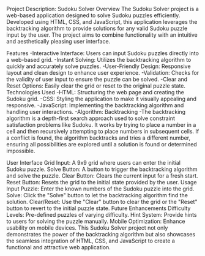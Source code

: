 Project Description: Sudoku Solver
Overview
The Sudoku Solver project is a web-based application designed to solve Sudoku puzzles efficiently. Developed using HTML, CSS, and JavaScript, this application leverages the backtracking algorithm to provide solutions for any valid Sudoku puzzle input by the user. The project aims to combine functionality with an intuitive and aesthetically pleasing user interface.

Features
-Interactive Interface: Users can input Sudoku puzzles directly into a web-based grid.
-Instant Solving: Utilizes the backtracking algorithm to quickly and accurately solve puzzles.
-User-Friendly Design: Responsive layout and clean design to enhance user experience.
-Validation: Checks for the validity of user input to ensure the puzzle can be solved.
-Clear and Reset Options: Easily clear the grid or reset to the original puzzle state.
Technologies Used
-HTML: Structuring the web page and creating the Sudoku grid.
-CSS: Styling the application to make it visually appealing and responsive.
-JavaScript: Implementing the backtracking algorithm and handling user interactions.
-Algorithm: Backtracking
-The backtracking algorithm is a depth-first search approach used to solve constraint satisfaction problems like Sudoku. It works by trying to place a number in a cell and then recursively attempting to place numbers in subsequent cells. If a conflict is found, the algorithm backtracks and tries a different number, ensuring all possibilities are explored until a solution is found or determined impossible.

User Interface
Grid Input: A 9x9 grid where users can enter the initial Sudoku puzzle.
Solve Button: A button to trigger the backtracking algorithm and solve the puzzle.
Clear Button: Clears the current input for a fresh start.
Reset Button: Resets the grid to the initial state provided by the user.
Usage
Input Puzzle: Enter the known numbers of the Sudoku puzzle into the grid.
Solve: Click the "Solve" button to let the backtracking algorithm find the solution.
Clear/Reset: Use the "Clear" button to clear the grid or the "Reset" button to revert to the initial puzzle state.
Future Enhancements
Difficulty Levels: Pre-defined puzzles of varying difficulty.
Hint System: Provide hints to users for solving the puzzle manually.
Mobile Optimization: Enhance usability on mobile devices.
This Sudoku Solver project not only demonstrates the power of the backtracking algorithm but also showcases the seamless integration of HTML, CSS, and JavaScript to create a functional and attractive web application.
